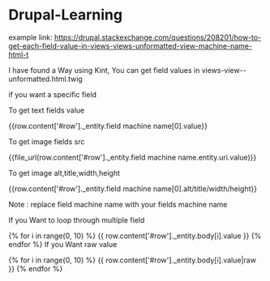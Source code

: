 # Drupal-Learning

example link: https://drupal.stackexchange.com/questions/208201/how-to-get-each-field-value-in-views-views-unformatted-view-machine-name-html-t

I have found a Way using Kint, You can get field values in views-view--unformatted.html.twig

if you want a specific field

To get text fields value

{{row.content['#row']._entity.field machine name[0].value}}

To get image fields src

{{file_url(row.content['#row']._entity.field machine name.entity.uri.value)}}

To get image alt,title,width,height

{{row.content['#row']._entity.field machine name[0].alt/title/width/height}}

Note : replace field machine name with your fields machine name

If you Want to loop through multiple field

{% for i in range(0, 10) %}
  {{ row.content['#row']._entity.body[i].value }}
{% endfor %}
If you Want raw value

{% for i in range(0, 10) %}
  {{ row.content['#row']._entity.body[i].value|raw }}
{% endfor %}

